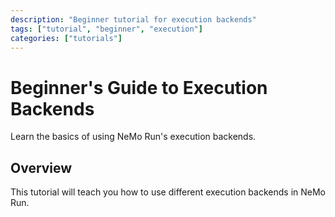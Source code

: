 ```yaml
---
description: "Beginner tutorial for execution backends"
tags: ["tutorial", "beginner", "execution"]
categories: ["tutorials"]
---
```


# Beginner's Guide to Execution Backends

Learn the basics of using NeMo Run's execution backends.

## Overview

This tutorial will teach you how to use different execution backends in NeMo Run.
